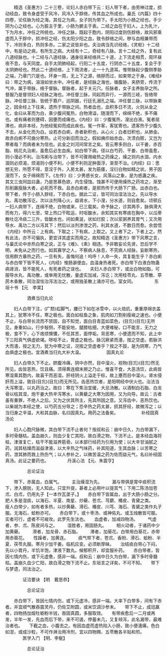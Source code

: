 <!-- { "loadSidebar": true } -->
　　精选《圣惠方》二十三卷，论妇人赤白带下云：妇人带下者，由劳神过度，损动经血，致令身虚受于风冷，风冷入于脬络，传其血之所成也。巢氏《内篇》四十四卷，论任脉为经之海，其任之为病，女子则为带下。手太阳为小肠之经也，手少阴为心之经也。心为脏主于里，小肠为腑主于表。二经之血在于妇人，上为乳汁，下为月水，冲任之所统也。冲任之脉，既起于胞内，阴阳过度则伤脬络，故风邪乘虚而入于脬中，损冲任之经，伤太阳少阳之血，致令脬络之间，秽与血相兼带而下，冷则多白，热则多赤。二家之说皆非也。夫治病当先识经络，《灵枢》十二经中，有是动之病，有所生之病。大经有十二，奇经有八脉。言十二经之外，复有此八道经脉也。十二经与八道经脉，通身往来经络共二十道，上下流走相贯，周环昼夜不息，与天同度。自手太阴肺经起，行阳二十五度，行阴亦二十五度，复会于手太阴肺经也。然此二十道经络，上下周流者，止一十九道耳。惟带脉起少腹侧季胁之端，乃章门穴是也。环身一周，无上下之源，络脬而过，如束带之于身。《难经》曰：带之为病，溶溶如坐水中。冲任者，是经脉之海也，循腹胁，夹脐旁，传流于气冲，属于带脉，络于督脉。督脉者，起于关元穴。任脉者，女子主养胎孕之所。督服乃是督领妇人经脉之海也。冲任督三脉，同起而异行，一源而三岐，皆络带脉。冲任督三脉、皆统于篡户，巡阴器，行廷孔溺孔之端。冲任督三脉，以带脉束之，因余经上下往来，遗热于带脉之间。热者血也，血积多日不流，火则从金之化，金曰从革而为白，乘少腹间冤热，白物滑溢，随溲而下，绵绵不绝，多不痛也。或有痛者则壅碍，因壅而成痛也。《内经》曰：少腹冤热，溲出白液。冤者屈滞也，病非本经，为他经冤抑而成此疾也。冤一作客，客犹寄也。遗客热于少腹久不去，从金化而为白。设若赤白痢，赤者新积也，从心火；白者旧积也，从肺金。故赤白痢不可曲分寒热，止可分新旧而治之。假如痈疖始赤血，次溃白脓，又岂为寒者哉？而病者未为信也。此金之刘河间常言之矣。皆云寒多则白，以干姜，赤百脂、桃花丸治痢，虽愈后必生血疾。如白带下病，径以白芍药、干姜、白带虽愈，则小溲必不利。治泻痢与治带下，皆不可骤用峻热之药燥之，燥之则内水涸，内水涸则必烦渴，烦渴则小便不利，小便不利则足肿面浮，渐至不治。《内经》曰：思想无穷，所愿不得，意淫于外，入房太甚，发为筋痿，淫衍白物如精之状。男子因溲而下，女子绵绵而下。《左传》曰：少男惑长女，风落山之象，是为惑蛊之疾。其文三虫同皿曰蛊，乃是思慕色欲，内生侵蚀。蚀甚不可便用燥热之药攻之，渐至形削羸瘦脉大者，必死而不救。且赤白痢者，是邪热传于大肠下广肠，出赤白也。带下者，传于小肠入脬经，下赤白也。据此二证，皆可同治湿法治之。先以导水丸、禹功散泻讫，次以淡剂降心火，益肾水，下小溲，分水道，则自愈矣。顷顿丘一妇人病带下，连绵不绝，白物或来，已三载矣。命予脉之，诊其两手，脉俱滑大而有力，得六七至，常上热口干眩运，时呕酸水，余知其实有寒痰在胸中，以瓜蒂散吐讫冷痰二三升，皆酸水也，间如黄涎，状如烂胶；次以浆粥养其胃气；又次用导水、禹功二方以泻其下；然后以淡剂渗泄之药，利其水道，不数日而愈。余尝悟《内经》中所云：上有病，下取之；下有病，上取之。又上者下之，下者上之。然有此法，亦不可偏执，更宜详其虚实而用之。故知精选《圣惠方》带下风寒之言，与巢氏论中赤热白寒之说，正与《难》、《素》相违。予非敢妄论先贤，恐后学不明，未免从之而行也。如其寡学之人，不察病人脉息，不究病人经脉，妄断寒热，信用群方暴热之药，一旦有失，虽悔何追！呜呼！人命一失，其复能生乎？赤白痢与赤白带下皆不死人，《内经》惟肠澼便血，血温身热者死。赤白带下白液白物蛊病肾消，皆不能死人，有死者药之误也。　　夫妇人赤白带下，或出白物如脂，可服导水丸、禹功散，或单用无忧散，量虚实加减，泻讫；次用桂苓丸、五苓散、葶苈木香散，同治湿怯治泻法治之，或用独圣散上涌亦可也。室女同。
　　　　东垣十书 【元　李杲】

　　　　　酒煮当归丸论

　　妇人白带下注，(疒颓)疝脚气，腰已下如在冰雪中，以火焙炕，重重厚绵衣盖其上，犹寒冷不任，寒之极也。面白如枯鱼之象，肌肉如刀割削瘦峻之速也。小便不止，与白带长流而不禁固，自不知觉，面白目青蓝如菜色，(目巟)(目巟)无所见，身重如山，行步敧侧，不能安地，腿膝枯细，大便难秘，口不能言，无力之极，食不下，心下痞烦懊憹，不任其苦，面停垢，背恶寒，小便遗而不知，此上中下三阳真气俱虚欲竭。哕呕不止，胃虚之极也。脉沉厥紧而濇，按之空虚。若脉洪大而濇，按之无力，犹为中寒之证，况按之空虚者乎？按之不鼓，是为阴寒，乃气血俱虚之极也。宜酒煮当归丸大补大温。
　　　　　固真丸论

　　妇人白带久下不止。脐腹冷痛，阴中亦然，目中溜火，视物(目巟)(目巟)然无所见，齿皆恶热，饮且痛。须得黄连细末擦之乃止。惟喜干食，大恶汤饮，此病皆寒湿乘其胞内，故喜干而恶湿。肝经阴火上溢走于标，故上壅而目中溜火。肾水侵肝而上溢，致目(目巟)(目巟)而无所见。齿恶热饮者，是阳明经中伏火也。治法当大泻寒湿，以丸药治之。故曰：寒在下焦治宜缓，大忌汤散。以酒制白石脂、白龙骨以枯其湿，炮干姜大热辛泻寒水，以黄蘗之大寒为因用，又为向导。故云：古者虽有重罪，不绝人之后。又为之伏其所主，先其所因之意。又泻齿中，恶热饮也。以柴胡为本经之使，以芍药五分导之；恐辛热之药太甚，损其肝经，故微泻之；以当归身之辛温，大和其血脉，名曰固真丸。用药之法备矣。
　　　　　补经固真汤论

　　妇人心胞尺脉微，其白带下流不止者何？按叔和云：崩中日久，为白带漏下，多时骨髓枯。盖血崩久，则血少复亡其阳，故白滑之物，下流不止。是本经血海将枯，津液复亡，枯干不能滋养筋骨。以本部行经药为引用为使；以大辛甘油腻之药，润其枯燥而滋益津液，以大辛热之气味药，补其阳道，生其血脉；以苦寒之药，泄其肺而救上热伤气；以人参补之，以微苦温之药为佐而益元气，名曰补经固真汤。此证之要药也。
　　　　丹溪心法 【元、朱震亨】

　　　　　总论证治

　　带下，赤属血，白属气。
　　主治燥湿为先。
　　漏与带俱是胃中痰积流下，渗入膀胱，无人知此。只宜升提，甚者上必用叶以提其气；下用二陈汤加苍朮、白朮，仍用丸子【一本作瓦垄子。】　　赤白带下皆属血，出于大肠小肠之分。　　肥人多是湿痰，以海石、半夏、南星、炒蘗、苍朮、芎藭、椿皮、青黛之类。　　瘦人白带少，如有者多热，以炒黄蘗、滑石、椿皮、川芎、海石、青黛之类作丸子服。无海石，蛤粉亦可。　　赤白带下，或十枣汤、或神佑丸、或玉烛散皆可服。实者可行，虚者不可峻攻。此罗先生法也。　　血虚者，加减四物汤。
　　气虚者，参、朮、陈皮间与之。
　　湿胜者，用固肠丸。
　　相火动者，于诸药中少加黄蘗。
　　滑者，加龙骨、赤石脂。
　　滞者，加葵花。白带用白葵花，赤带用赤葵花。　　性躁者，加黄连。
　　痰气带下者，苍朮、香附、滑石、蛤粉、半夏、茯苓丸服。寒月少加干姜。临机应变。必须断厚昧。　　治结痰白带心下闷，先以小胃丹，半饥半饱，津液下数丸。候郁积开，却宜服补药。　　赤白带者，皆因七情内伤，或下元虚惫，感非一端。叔和云：崩中日久为白带，漏下多时骨髓枯。盖崩久血少亡阳，故白滑之物下流不止。东垣言之详矣，不可不知。　　带下与梦遗，同法治之。

　　　　证洽要诀 【明　戴思恭】

　　　　　总论证治

　　赤白带下，皆因七情内伤，或下元虚冷，感非一端。大率下白带多，间有下赤者。并宜顺气散吞震灵丹，仍佐艾附圆，或米饮调沙参末。　　带下不止，成尩羸者，四物扬加煅牡蛎粉半钱，吞固真圆，多服取效。　　有带疾愈后一二月或再发，半年一发，先血而后下带，来不可遏，停蓄未几，又复倾泻，此名漏带，最难治者也。　　下截之血，小腹去之。有因血虚而虚热陷入小肠，致小便濇痛，色白如泔，或成沙粒，不可作淋治用冷剂，宜以四物赐、五苓散各半贴和煎。
　　　　医学入门 【明、李梴】

　　　　　总论证治

